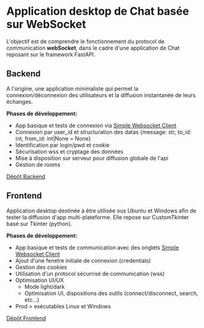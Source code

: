 # Application desktop de Chat basée sur WebSocket

L'objectif est de comprendre le fonctionnement du protocol de communication **webSocket**, dans le cadre d'une application de Chat reposant sur le framework FastAPI.

## Backend

A l'origine, une application minimaliste qui permet la connexion/déconnexion des utilisateurs et la diffusion instantanée de leurs échanges.

**Phases de développement:**

* App basique et tests de connexion via [Simple Websocket Client](https://chromewebstore.google.com/detail/simple-websocket-client/gobngblklhkgmjhbpbdlkglbhhlafjnh?hl=FR)
* Connexion par user_id et structuration des datas {message: str, to_id: int, from_id: int|None = None}
* Identification par login/pwd et cookie
* Sécurisation wss et cryptage des données
* Mise à disposition sur serveur pour diffusion globale de l'api
* Gestion de rooms

[Dépôt Backend](https://github.com/Peanuts-83/chat_back)

## Frontend

Application desktop destinée à être utilisée ous Ubuntu et Windows afin de tester la diffusion d'app multi-plateforme. Elle repose sur CustomTkinter basé sur Tkinter (python).

**Phases de développement:**
* App basique et tests de communication avec des onglets [Simple Websocket Client](https://chromewebstore.google.com/detail/simple-websocket-client/gobngblklhkgmjhbpbdlkglbhhlafjnh?hl=FR)
* Ajout d'une fenetre initiale de connexion (credentials)
* Gestion des cookies
* Utilisation d'un protocol sécurrisé de communication (wss)
* Optimisation UI/UX
    * Mode light/dark
    * Optimisation UI, dispositions des outils (connect/disconnect, search, etc...)
* Prod > exécutables Linux et Windows

[Dépôt Frontend](https://github.com/Peanuts-83/chat_front)